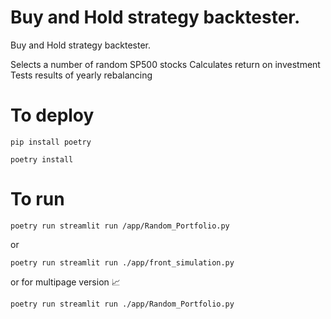 # Buy and Hold strategy backtester.

Buy and Hold strategy backtester.

Selects a number of random SP500 stocks
Calculates return on investment
Tests results of yearly rebalancing 

# To deploy
```
pip install poetry

poetry install
```
# To run
```
poetry run streamlit run /app/Random_Portfolio.py
```

or

```
poetry run streamlit run ./app/front_simulation.py
```

or for multipage version 📈

```
poetry run streamlit run ./app/Random_Portfolio.py
```
